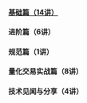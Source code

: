 #### [基础篇（14讲）](https://github.com/fltenwall/GeekTime/blob/main/src/Python%E6%A0%B8%E5%BF%83%E6%8A%80%E6%9C%AF%E4%B8%8E%E5%AE%9E%E6%88%98/%E7%9B%AE%E5%BD%95.md)


#### 进阶篇（6讲）



#### 规范篇（1讲）


#### 量化交易实战篇（8讲）


#### 技术见闻与分享（4讲）